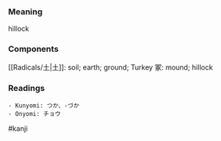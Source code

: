 ### Meaning

hillock

### Components

[[Radicals/土|土]]: soil; earth; ground; Turkey 冢: mound; hillock

### Readings

```
- Kunyomi: つか、-づか
- Onyomi: チョウ
```

#kanji